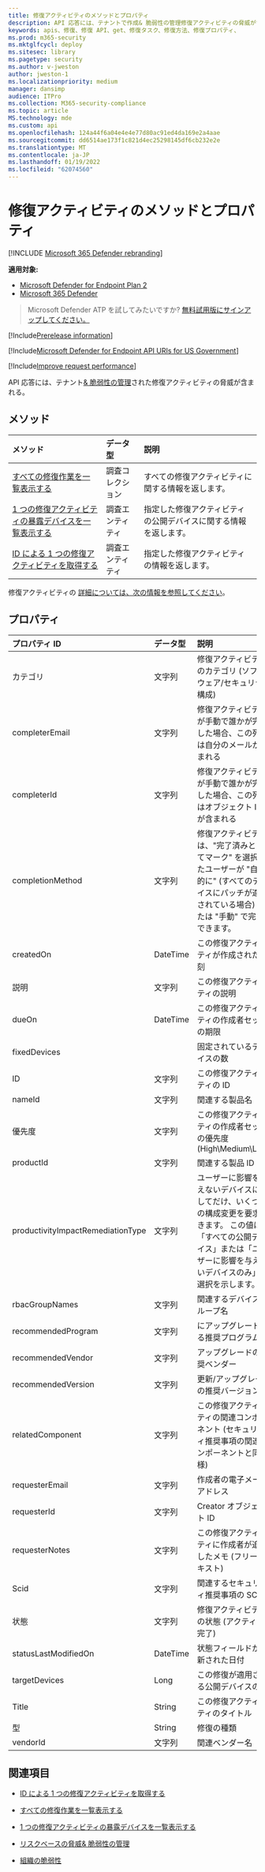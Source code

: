 ```yaml
---
title: 修復アクティビティのメソッドとプロパティ
description: API 応答には、テナントで作成& 脆弱性の管理修復アクティビティの脅威が含まれる。 選択した修復タスクに対して、すべての修復アクティビティ、1 つの修復アクティビティ、または公開されているデバイスに関する情報を要求できます。
keywords: apis、修復、修復 API、get、修復タスク、修復方法、修復プロパティ、
ms.prod: m365-security
ms.mktglfcycl: deploy
ms.sitesec: library
ms.pagetype: security
ms.author: v-jweston
author: jweston-1
ms.localizationpriority: medium
manager: dansimp
audience: ITPro
ms.collection: M365-security-compliance
ms.topic: article
MS.technology: mde
ms.custom: api
ms.openlocfilehash: 124a44f6a04e4e4e77d80ac91ed4da169e2a4aae
ms.sourcegitcommit: dd6514ae173f1c821d4ec25298145df6cb232e2e
ms.translationtype: MT
ms.contentlocale: ja-JP
ms.lasthandoff: 01/19/2022
ms.locfileid: "62074560"
---
```

# <a name="remediation-activity-methods-and-properties"></a>修復アクティビティのメソッドとプロパティ

[!INCLUDE [Microsoft 365 Defender rebranding](../../includes/microsoft-defender.md)]

**適用対象:**

- [Microsoft Defender for Endpoint Plan 2](https://go.microsoft.com/fwlink/p/?linkid=2154037)
- [Microsoft 365 Defender](https://go.microsoft.com/fwlink/?linkid=2118804)

> Microsoft Defender ATP を試してみたいですか? [無料試用版にサインアップしてください。](https://signup.microsoft.com/create-account/signup?products=7f379fee-c4f9-4278-b0a1-e4c8c2fcdf7e&ru=https://aka.ms/MDEp2OpenTrial?ocid=docs-wdatp-exposedapis-abovefoldlink)

[!Include[Prerelease information](../../includes/prerelease.md)]

[!Include[Microsoft Defender for Endpoint API URIs for US Government](../../includes/microsoft-defender-api-usgov.md)]

[!Include[Improve request performance](../../includes/improve-request-performance.md)]

API 応答には、テナント[& 脆弱性の管理](next-gen-threat-and-vuln-mgt.md)された修復アクティビティの脅威が含まれる。

## <a name="methods"></a>メソッド

メソッド|データ型|説明
:---|:---|:---
[すべての修復作業を一覧表示する](get-remediation-all-activities.md)|調査コレクション|すべての修復アクティビティに関する情報を返します。
[1 つの修復アクティビティの暴露デバイスを一覧表示する](get-remediation-exposed-devices-activities.md)|調査エンティティ|指定した修復アクティビティの公開デバイスに関する情報を返します。
[ID による 1 つの修復アクティビティを取得する](get-remediation-one-activity.md)|調査エンティティ|指定した修復アクティビティの情報を返します。

修復アクティビティの [詳細については、次の情報を参照してください](tvm-remediation.md)。

## <a name="properties"></a>プロパティ

プロパティ ID|データ型|説明
:---|:---|:---
カテゴリ|文字列|修復アクティビティのカテゴリ (ソフトウェア/セキュリティ構成)
completerEmail|文字列|修復アクティビティが手動で誰かが完了した場合、この列には自分のメールが含まれる
completerId|文字列|修復アクティビティが手動で誰かが完了した場合、この列にはオブジェクト ID が含まれる
completionMethod|文字列|修復アクティビティは、"完了済みとしてマーク" を選択したユーザーが "自動的に" (すべてのデバイスにパッチが適用されている場合) または "手動" で完了できます。
createdOn|DateTime|この修復アクティビティが作成された時刻
説明|文字列|この修復アクティビティの説明
dueOn|DateTime|この修復アクティビティの作成者セットの期限
fixedDevices||固定されているデバイスの数
ID|文字列|この修復アクティビティの ID
nameId|文字列|関連する製品名
優先度|文字列|この修復アクティビティの作成者セットの優先度 (High\Medium\Low)
productId|文字列|関連する製品 ID
productivityImpactRemediationType|文字列|ユーザーに影響を与えないデバイスに対してだけ、いくつかの構成変更を要求できます。 この値は、「すべての公開デバイス」または「ユーザーに影響を与えないデバイスのみ」の選択を示します。
rbacGroupNames|文字列|関連するデバイス グループ名
recommendedProgram|文字列|にアップグレードする推奨プログラム
recommendedVendor|文字列|アップグレードの推奨ベンダー
recommendedVersion|文字列|更新/アップグレードの推奨バージョン
relatedComponent|文字列|この修復アクティビティの関連コンポーネント (セキュリティ推奨事項の関連コンポーネントと同様)
requesterEmail|文字列|作成者の電子メール アドレス
requesterId|文字列|Creator オブジェクト ID
requesterNotes|文字列|この修復アクティビティに作成者が追加したメモ (フリー テキスト)
Scid|文字列|関連するセキュリティ推奨事項の SCID
状態|文字列|修復アクティビティの状態 (アクティブ/完了)
statusLastModifiedOn|DateTime|状態フィールドが更新された日付
targetDevices|Long|この修復が適用される公開デバイスの数
Title|String|この修復アクティビティのタイトル
型|String|修復の種類
vendorId|文字列|関連ベンダー名

## <a name="see-also"></a>関連項目

- [ID による 1 つの修復アクティビティを取得する](get-remediation-one-activity.md)

- [すべての修復作業を一覧表示する](get-remediation-all-activities.md)

- [1 つの修復アクティビティの暴露デバイスを一覧表示する](get-remediation-exposed-devices-activities.md)

- [リスクベースの脅威& 脆弱性の管理](next-gen-threat-and-vuln-mgt.md)

- [組織の脆弱性](tvm-weaknesses.md)
